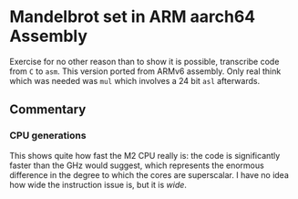 # Mandelbrot set in ARM aarch64 Assembly

Exercise for no other reason than to show it is possible, transcribe code from `C` to `asm`. This version ported from ARMv6 assembly. Only real think which was needed was `mul` which involves a 24 bit `asl` afterwards.

## Commentary

### CPU generations

This shows quite how fast the M2 CPU really is: the code is significantly faster than the GHz would suggest, which represents the enormous difference in the degree to which the cores are superscalar. I have no idea how wide the instruction issue is, but it is _wide_.
